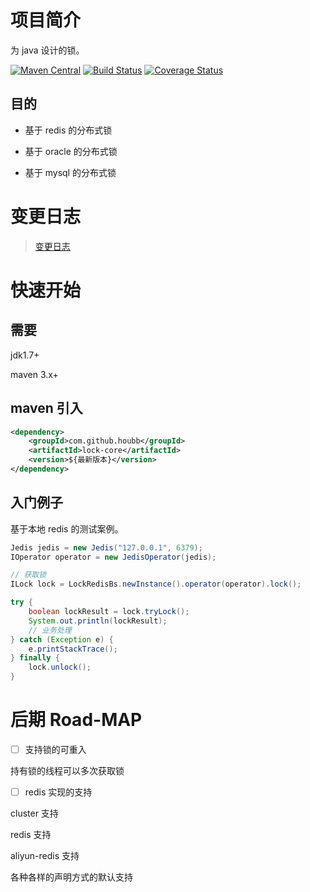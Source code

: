 # 项目简介

为 java 设计的锁。

[![Maven Central](https://maven-badges.herokuapp.com/maven-central/com.github.houbb/lock/badge.svg)](http://mvnrepository.com/artifact/com.github.houbb/lock)
[![Build Status](https://www.travis-ci.org/houbb/lock.svg?branch=master)](https://www.travis-ci.org/houbb/lock?branch=master)
[![Coverage Status](https://coveralls.io/repos/github/houbb/lock/badge.svg?branch=master)](https://coveralls.io/github/houbb/lock?branch=master)

## 目的

- 基于 redis 的分布式锁

- 基于 oracle 的分布式锁

- 基于 mysql 的分布式锁

# 变更日志

> [变更日志](doc/CHANGELOG.md)

# 快速开始 

## 需要 

jdk1.7+

maven 3.x+

## maven 引入 

```xml
<dependency>
    <groupId>com.github.houbb</groupId>
    <artifactId>lock-core</artifactId>
    <version>${最新版本}</version>
</dependency>
```

## 入门例子

基于本地 redis 的测试案例。

```java
Jedis jedis = new Jedis("127.0.0.1", 6379);
IOperator operator = new JedisOperator(jedis);

// 获取锁
ILock lock = LockRedisBs.newInstance().operator(operator).lock();

try {
    boolean lockResult = lock.tryLock();
    System.out.println(lockResult);
    // 业务处理
} catch (Exception e) {
    e.printStackTrace();
} finally {
    lock.unlock();
}
```

# 后期 Road-MAP

- [ ] 支持锁的可重入

持有锁的线程可以多次获取锁

- [ ] redis 实现的支持

cluster 支持

redis 支持

aliyun-redis 支持

各种各样的声明方式的默认支持

